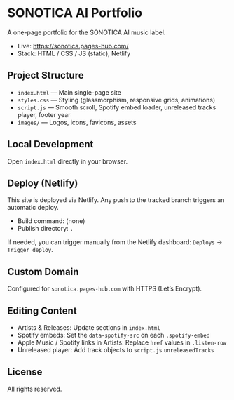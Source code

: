 # SONOTICA AI Portfolio

A one-page portfolio for the SONOTICA AI music label.

- Live: https://sonotica.pages-hub.com/
- Stack: HTML / CSS / JS (static), Netlify

## Project Structure
- `index.html` — Main single-page site
- `styles.css` — Styling (glassmorphism, responsive grids, animations)
- `script.js` — Smooth scroll, Spotify embed loader, unreleased tracks player, footer year
- `images/` — Logos, icons, favicons, assets

## Local Development
Open `index.html` directly in your browser.

## Deploy (Netlify)
This site is deployed via Netlify. Any push to the tracked branch triggers an automatic deploy.

- Build command: (none)
- Publish directory: `.`

If needed, you can trigger manually from the Netlify dashboard: `Deploys` → `Trigger deploy`.

## Custom Domain
Configured for `sonotica.pages-hub.com` with HTTPS (Let’s Encrypt).

## Editing Content
- Artists & Releases: Update sections in `index.html`
- Spotify embeds: Set the `data-spotify-src` on each `.spotify-embed`
- Apple Music / Spotify links in Artists: Replace `href` values in `.listen-row`
- Unreleased player: Add track objects to `script.js` `unreleasedTracks`

## License
All rights reserved.
